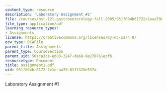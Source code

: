 ```yaml
---
content_type: resource
description: 'Laboratory Assignment #1'
file: /courses/hst-121-gastroenterology-fall-2005/951f094b61722e1eaa7981f1328e537a_assignment1.pdf
file_type: application/pdf
learning_resource_types:
- Assignments
license: https://creativecommons.org/licenses/by-nc-sa/4.0/
ocw_type: OCWFile
parent_title: Assignments
parent_type: CourseSection
parent_uid: 50aca3ce-ed83-3247-da68-9e278761ecfb
resourcetype: Document
title: assignment1.pdf
uid: 951f094b-6172-2e1e-aa79-81f1328e537a
---
```

Laboratory Assignment #1